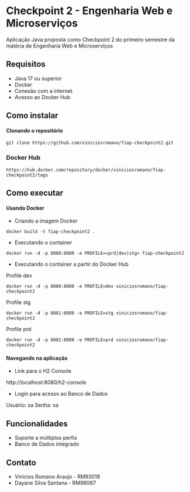 # Checkpoint 2 - Engenharia Web e Microserviços

Aplicação Java proposta como Checkpoint 2 do primeiro semestre da matéria de Engenharia Web e Microserviços

## Requisitos

- Java 17 ou superior
- Docker
- Conexão com a internet
- Acesso ao Docker Hub

## Como instalar

#### Clonando o repositório

```
git clone https://github.com/viniciosromano/fiap-checkpoint2.git
```

### Docker Hub

```
https://hub.docker.com/repository/docker/viniciosromano/fiap-checkpoint2/tags
```

## Como executar

#### Usando Docker

* Criando a imagem Docker

```
docker build -t fiap-checkpoint2 .
```

* Executando o container

```
docker run -d -p 8080:8080 -e PROFILE=<prd|dev|stg> fiap-checkpoint2
```

* Executando o container a partir do Docker Hub

Profile dev
```
docker run -d -p 8080:8080 -e PROFILE=dev viniciosromano/fiap-checkpoint2
```

Profile stg
```
docker run -d -p 8081:8080 -e PROFILE=stg viniciosromano/fiap-checkpoint2
```

Profile prd
```
docker run -d -p 8082:8080 -e PROFILE=prd viniciosromano/fiap-checkpoint2
```
#### Navegando na aplicação

- Link para o H2 Console

http://localhost:8080/h2-console

- Login para acesso ao Banco de Dados

Usuário: sa
Senha: sa

## Funcionalidades

- Suporte a múltiplos perfis
- Banco de Dados integrado

## Contato

- Vinicios Romano Araujo - RM93018
- Dayane Silva Santana - RM96067
